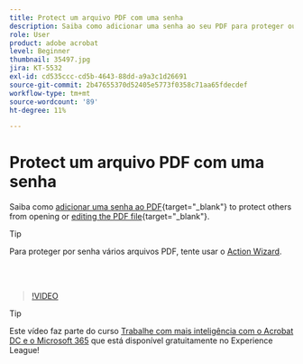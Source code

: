 ```yaml
---
title: Protect um arquivo PDF com uma senha
description: Saiba como adicionar uma senha ao seu PDF para proteger outras pessoas contra a abertura ou edição do arquivo
role: User
product: adobe acrobat
level: Beginner
thumbnail: 35497.jpg
jira: KT-5532
exl-id: cd535ccc-cd5b-4643-88dd-a9a3c1d26691
source-git-commit: 2b47655370d52405e5773f0358c71aa65fdecdef
workflow-type: tm+mt
source-wordcount: '89'
ht-degree: 11%

---
```


# Protect um arquivo PDF com uma senha

Saiba como [adicionar uma senha ao PDF](https://www.adobe.com/br/acrobat/online/password-protect-pdf.html){target="_blank"} to protect others from opening or [editing the PDF file](https://www.adobe.com/br/acrobat/online/pdf-editor.html){target="_blank"}.

>[!TIP]
>
>Para proteger por senha vários arquivos PDF, tente usar o [Action Wizard](../advanced-tasks/action.md).

<br> 

>[!VIDEO](https://video.tv.adobe.com/v/35497?quality=12&learn=on&hidetitle=true)

>[!TIP]
>
>Este vídeo faz parte do curso [Trabalhe com mais inteligência com o Acrobat DC e o Microsoft 365](https://experienceleague.adobe.com/?recommended=Acrobat-U-1-2021.microsoft365) que está disponível gratuitamente no Experience League!
